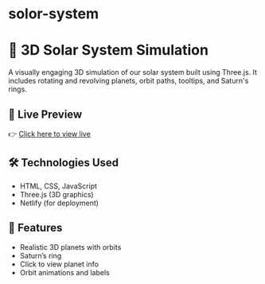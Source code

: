 # solor-system
# 🌌 3D Solar System Simulation

A visually engaging 3D simulation of our solar system built using Three.js. It includes rotating and revolving planets, orbit paths, tooltips, and Saturn's rings.

## 🚀 Live Preview
👉 [Click here to view live](https://yourproject.netlify.app)

## 🛠 Technologies Used
- HTML, CSS, JavaScript
- Three.js (3D graphics)
- Netlify (for deployment)

## 📂 Features
- Realistic 3D planets with orbits
- Saturn’s ring
- Click to view planet info
- Orbit animations and labels


